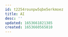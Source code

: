 ```yaml
---
id: t2254rounpw5qbe5erkmoez
title: AI
desc: ''
updated: 1653661821385
created: 1653660565810
---
```


